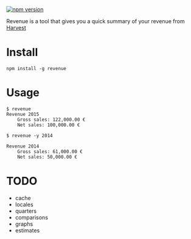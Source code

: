 [![npm version](https://badge.fury.io/js/revenue.svg)](http://badge.fury.io/js/revenue)

Revenue is a tool that gives you a quick summary of your revenue from [Harvest](https://www.getharvest.com/)

# Install

    npm install -g revenue

# Usage

    $ revenue
    Revenue 2015
        Gross sales: 122,000.00 €
        Net sales: 100,000.00 €

    $ revenue -y 2014

    Revenue 2014
        Gross sales: 61,000.00 €
        Net sales: 50,000.00 €


# TODO

* cache
* locales
* quarters
* comparisons
* graphs
* estimates
